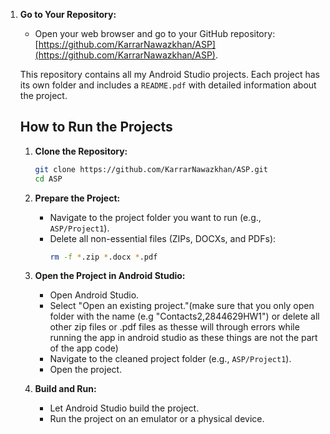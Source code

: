 
1. **Go to Your Repository:**
   - Open your web browser and go to your GitHub repository: [https://github.com/KarrarNawazkhan/ASP](https://github.com/KarrarNawazkhan/ASP).

   This repository contains all my Android Studio projects. Each project has its own folder and includes a `README.pdf` with detailed information about the project.

   ## How to Run the Projects

   1. **Clone the Repository:**
      ```sh
      git clone https://github.com/KarrarNawazkhan/ASP.git
      cd ASP
      ```

   2. **Prepare the Project:**
      - Navigate to the project folder you want to run (e.g., `ASP/Project1`).
      - Delete all non-essential files (ZIPs, DOCXs, and PDFs):
        ```sh
        rm -f *.zip *.docx *.pdf
        ```

   3. **Open the Project in Android Studio:**
      - Open Android Studio.
      - Select "Open an existing project."(make sure that you only open folder with the name (e.g "Contacts2,2844629HW1") or delete all other zip files or .pdf files as thesse will through errors while running the app in android studio as these things are not the part of the app code)
      - Navigate to the cleaned project folder (e.g., `ASP/Project1`).
      - Open the project.

   4. **Build and Run:**
      - Let Android Studio build the project.
      - Run the project on an emulator or a physical device.

  
